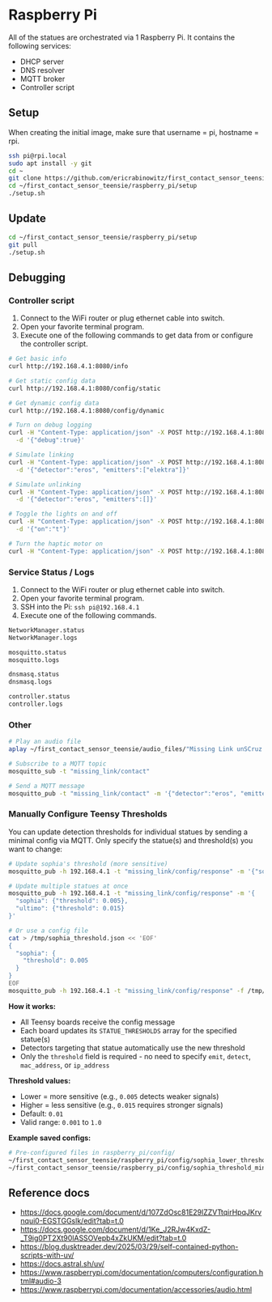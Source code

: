 # Raspberry Pi

All of the statues are orchestrated via 1 Raspberry Pi. It contains the following services:

- DHCP server
- DNS resolver
- MQTT broker
- Controller script

## Setup

When creating the initial image, make sure that username = pi, hostname = rpi.

```bash
ssh pi@rpi.local
sudo apt install -y git
cd ~
git clone https://github.com/ericrabinowitz/first_contact_sensor_teensie.git
cd ~/first_contact_sensor_teensie/raspberry_pi/setup
./setup.sh
```

## Update

```bash
cd ~/first_contact_sensor_teensie/raspberry_pi/setup
git pull
./setup.sh
```

## Debugging

### Controller script

1. Connect to the WiFi router or plug ethernet cable into switch.
1. Open your favorite terminal program.
1. Execute one of the following commands to get data from or configure the controller script.

```bash
# Get basic info
curl http://192.168.4.1:8080/info

# Get static config data
curl http://192.168.4.1:8080/config/static

# Get dynamic config data
curl http://192.168.4.1:8080/config/dynamic

# Turn on debug logging
curl -H "Content-Type: application/json" -X POST http://192.168.4.1:8080/debug \
  -d '{"debug":true}'

# Simulate linking
curl -H "Content-Type: application/json" -X POST http://192.168.4.1:8080/contact \
  -d '{"detector":"eros", "emitters":["elektra"]}'

# Simulate unlinking
curl -H "Content-Type: application/json" -X POST http://192.168.4.1:8080/contact \
  -d '{"detector":"eros", "emitters":[]}'

# Toggle the lights on and off
curl -H "Content-Type: application/json" -X POST http://192.168.4.1:8080/led/eros \
  -d '{"on":"t"}'

# Turn the haptic motor on
curl -H "Content-Type: application/json" -X POST http://192.168.4.1:8080/haptic/elektra
```

### Service Status / Logs

1. Connect to the WiFi router or plug ethernet cable into switch.
1. Open your favorite terminal program.
1. SSH into the Pi: `ssh pi@192.168.4.1`
1. Execute one of the following commands.

```bash
NetworkManager.status
NetworkManager.logs

mosquitto.status
mosquitto.logs

dnsmasq.status
dnsmasq.logs

controller.status
controller.logs
```

### Other

```bash
# Play an audio file
aplay ~/first_contact_sensor_teensie/audio_files/"Missing Link unSCruz active 1 Remi Wolf Polo Pan Hello.wav"

# Subscribe to a MQTT topic
mosquitto_sub -t "missing_link/contact"

# Send a MQTT message
mosquitto_pub -t "missing_link/contact" -m '{"detector":"eros", "emitters":["elektra"]}'
```

### Manually Configure Teensy Thresholds

You can update detection thresholds for individual statues by sending a minimal config via MQTT. Only specify the statue(s) and threshold(s) you want to change:

```bash
# Update sophia's threshold (more sensitive)
mosquitto_pub -h 192.168.4.1 -t "missing_link/config/response" -m '{"sophia": {"threshold": 0.005}}'

# Update multiple statues at once
mosquitto_pub -h 192.168.4.1 -t "missing_link/config/response" -m '{
  "sophia": {"threshold": 0.005},
  "ultimo": {"threshold": 0.015}
}'

# Or use a config file
cat > /tmp/sophia_threshold.json << 'EOF'
{
  "sophia": {
    "threshold": 0.005
  }
}
EOF
mosquitto_pub -h 192.168.4.1 -t "missing_link/config/response" -f /tmp/sophia_threshold.json
```

**How it works:**
- All Teensy boards receive the config message
- Each board updates its `STATUE_THRESHOLDS` array for the specified statue(s)
- Detectors targeting that statue automatically use the new threshold
- Only the `threshold` field is required - no need to specify `emit`, `detect`, `mac_address`, or `ip_address`

**Threshold values:**
- Lower = more sensitive (e.g., `0.005` detects weaker signals)
- Higher = less sensitive (e.g., `0.015` requires stronger signals)
- Default: `0.01`
- Valid range: `0.001` to `1.0`

**Example saved configs:**
```bash
# Pre-configured files in raspberry_pi/config/
~/first_contact_sensor_teensie/raspberry_pi/config/sophia_lower_threshold.json
~/first_contact_sensor_teensie/raspberry_pi/config/sophia_threshold_minimal.json
```

## Reference docs

- https://docs.google.com/document/d/107ZdOsc81E29lZZVTtqirHpqJKrvnqui0-EGSTGGslk/edit?tab=t.0
- https://docs.google.com/document/d/1Ke_J2RJw4KxdZ-_T9ig0PT2Xt90lASSOVepb4xZkUKM/edit?tab=t.0
- https://blog.dusktreader.dev/2025/03/29/self-contained-python-scripts-with-uv/
- https://docs.astral.sh/uv/
- https://www.raspberrypi.com/documentation/computers/configuration.html#audio-3
- https://www.raspberrypi.com/documentation/accessories/audio.html
